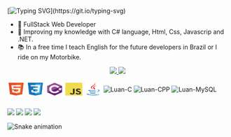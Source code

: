 [![Typing SVG](https://readme-typing-svg.herokuapp.com/?color=169c7b&size=42&center=true&vCenter=true&width=1150&lines=Hello+there!!+👋🏼;+My+name+is+Luã+Lafayete;Software+Engineering+👨🏼‍💻;Welcome!😊;)](https://git.io/typing-svg)

- 🔭 FullStack Web Developer
- 🌱 Improving my knowledge with C# language, Html, Css, Javascrip and .NET.
- 📚 In a free time I teach English for the future developers in Brazil or I ride on my Motorbike.

<div align="center">
  <a href="https://github.com/luanlafayete">
  <img height="180em" src="https://github-readme-stats.vercel.app/api?username=luanlafayete&show_icons=true&theme=dark&include_all_commits=true&count_private=true"/>
  <img height="180em" src="https://github-readme-stats.vercel.app/api/top-langs/?username=luanlafayete&layout=compact&langs_count=7&theme=dark"/>
  </a>
</div>

<div style="display: inline_block"><br> 
  <img align="center" alt="Luan-HTML" height="30" width="40" src="https://raw.githubusercontent.com/devicons/devicon/master/icons/html5/html5-original.svg">
  <img align="center" alt="Luan-CSS" height="30" width="40" src="https://raw.githubusercontent.com/devicons/devicon/master/icons/css3/css3-original.svg">
  <img align="center" alt="Luan-Csharp" height="30" width="40" src="https://raw.githubusercontent.com/devicons/devicon/master/icons/csharp/csharp-original.svg"> 
  <img align="center" alt="Luan-JavaScript" height="30" width="40" src="https://raw.githubusercontent.com/devicons/devicon/master/icons/javascript/javascript-original.svg"> 
  <img align="center" alt="Luan-Java" height="30" width="40" src="https://raw.githubusercontent.com/devicons/devicon/master/icons/java/java-original.svg">  
  <img align="center" alt="Luan-C" height="30"  src="https://cdn.jsdelivr.net/gh/devicons/devicon/icons/c/c-original.svg" />
  <img align="center" alt="Luan-CPP" height="30" src="https://cdn.jsdelivr.net/gh/devicons/devicon/icons/cplusplus/cplusplus-original.svg" />
  <img align="center" alt="Luan-MySQL" height="30" src="https://cdn.jsdelivr.net/gh/devicons/devicon/icons/mysql/mysql-original-wordmark.svg" /> 
</div>

##

<div> 
  <a href="https://www.instagram.com/luanlafayete" target="_blank"><img src="https://img.shields.io/badge/-Instagram-%23E4405F?style=for-the-badge&logo=instagram&logoColor=white" target="_blank"></a>
 	<a href="https://www.twitch.tv/lulafayete" target="_blank"><img src="https://img.shields.io/badge/Twitch-9146FF?style=for-the-badge&logo=twitch&logoColor=white" target="_blank"></a> 
  <a href = "mailto:luanlafayete@gmail.com"><img src="https://img.shields.io/badge/-Gmail-%23333?style=for-the-badge&logo=gmail&logoColor=white" target="_blank"></a>
  <a href="https://www.linkedin.com/in/lu%C3%A3-lafayete-salgado-42467a42/" target="_blank"><img src="https://img.shields.io/badge/-LinkedIn-%230077B5?style=for-the-badge&logo=linkedin&logoColor=white" target="_blank"></a> 
 
  ![Snake animation](https://github.com/luanlafayete/luanlafayete/blob/output/github-contribution-grid-snake.svg)
 
</div>
